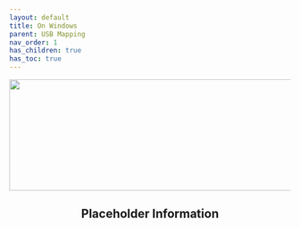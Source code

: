 ```yaml
---
layout: default
title: On Windows
parent: USB Mapping
nav_order: 1
has_children: true
has_toc: true
---
```


<style>
  .next-button-container {
      text-align: right;
    }

  .next-button {
      top: 0px;
      bottom: 0px;
      left: 0px;
      right: 0px;
  }
</style>

<p align="center">
  <img width="650" height="200" src="../../../../assets/Header-UsingWindows.png">
</p>

<h2 align="center">Placeholder Information</h2>
